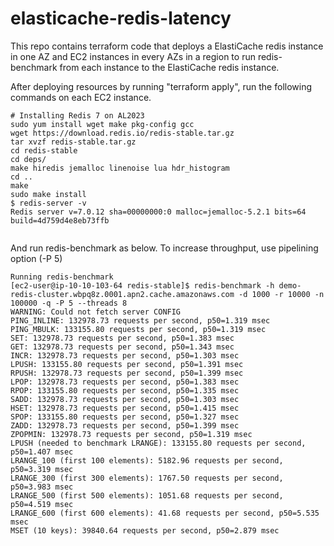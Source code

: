 # elasticache-redis-latency

This repo contains terraform code that deploys a ElastiCache redis instance in one AZ and EC2 instances in every AZs in a region to run redis-benchmark from each instance to the ElastiCache redis instance. 

After deploying resources by running "terraform apply", run the following commands on each EC2 instance.

```
# Installing Redis 7 on AL2023
sudo yum install wget make pkg-config gcc
wget https://download.redis.io/redis-stable.tar.gz
tar xvzf redis-stable.tar.gz
cd redis-stable
cd deps/
make hiredis jemalloc linenoise lua hdr_histogram
cd ..
make
sudo make install
$ redis-server -v
Redis server v=7.0.12 sha=00000000:0 malloc=jemalloc-5.2.1 bits=64 build=4d759d4e8eb73ffb
  
```

And run redis-benchmark as below. To increase throughput, use pipelining option (-P 5)
```
Running redis-benchmark
[ec2-user@ip-10-10-103-64 redis-stable]$ redis-benchmark -h demo-redis-cluster.wbpq8z.0001.apn2.cache.amazonaws.com -d 1000 -r 10000 -n 100000 -q -P 5 --threads 8
WARNING: Could not fetch server CONFIG
PING_INLINE: 132978.73 requests per second, p50=1.319 msec
PING_MBULK: 133155.80 requests per second, p50=1.319 msec
SET: 132978.73 requests per second, p50=1.383 msec
GET: 132978.73 requests per second, p50=1.343 msec
INCR: 132978.73 requests per second, p50=1.303 msec
LPUSH: 133155.80 requests per second, p50=1.391 msec
RPUSH: 132978.73 requests per second, p50=1.399 msec
LPOP: 132978.73 requests per second, p50=1.383 msec
RPOP: 133155.80 requests per second, p50=1.335 msec
SADD: 132978.73 requests per second, p50=1.303 msec
HSET: 132978.73 requests per second, p50=1.415 msec
SPOP: 133155.80 requests per second, p50=1.327 msec
ZADD: 132978.73 requests per second, p50=1.399 msec
ZPOPMIN: 132978.73 requests per second, p50=1.319 msec
LPUSH (needed to benchmark LRANGE): 133155.80 requests per second, p50=1.407 msec
LRANGE_100 (first 100 elements): 5182.96 requests per second, p50=3.319 msec
LRANGE_300 (first 300 elements): 1767.50 requests per second, p50=3.983 msec
LRANGE_500 (first 500 elements): 1051.68 requests per second, p50=4.519 msec
LRANGE_600 (first 600 elements): 41.68 requests per second, p50=5.535 msec
MSET (10 keys): 39840.64 requests per second, p50=2.879 msec

```

